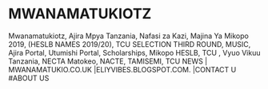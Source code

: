 # MWANAMATUKIOTZ
Mwanamatukiotz, Ajira Mpya Tanzania, Nafasi za Kazi, Majina Ya Mikopo 2019, (HESLB NAMES 2019/20), TCU SELECTION THIRD ROUND, MUSIC,   Ajira Portal, Utumishi Portal,  Scholarships,  Mikopo HESLB, TCU , Vyuo Vikuu Tanzania, NECTA Matokeo, NACTE, TAMISEMI, TCU NEWS | MWANAMATUKIO.CO.UK |ELIYVIBES.BLOGSPOT.COM. |CONTACT U
#ABOUT US
